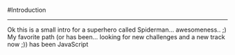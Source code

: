 #Introduction
***
Ok this is a small intro for a superhero called Spiderman... awesomeness.. ;)
My favorite path (or has been... looking for new challenges and a new track now ;)) has been JavaScript
